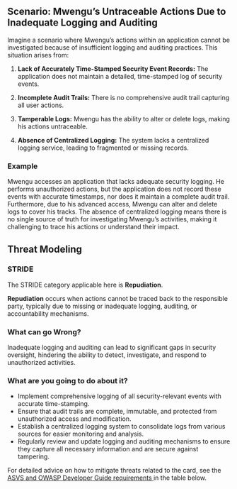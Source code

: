 ## Scenario: Mwengu’s Untraceable Actions Due to Inadequate Logging and Auditing

Imagine a scenario where Mwengu’s actions within an application cannot be investigated because of insufficient logging and auditing practices. This situation arises from:

1. **Lack of Accurately Time-Stamped Security Event Records:** The application does not maintain a detailed, time-stamped log of security events.

2. **Incomplete Audit Trails:** There is no comprehensive audit trail capturing all user actions.

3. **Tamperable Logs:** Mwengu has the ability to alter or delete logs, making his actions untraceable.

4. **Absence of Centralized Logging:** The system lacks a centralized logging service, leading to fragmented or missing records.

### Example

Mwengu accesses an application that lacks adequate security logging. He performs unauthorized actions, but the application does not record these events with accurate timestamps, nor does it maintain a complete audit trail. Furthermore, due to his advanced access, Mwengu can alter and delete logs to cover his tracks. The absence of centralized logging means there is no single source of truth for investigating Mwengu’s activities, making it challenging to trace his actions or understand their impact.

## Threat Modeling

### STRIDE

The STRIDE category applicable here is **Repudiation**.

**Repudiation** occurs when actions cannot be traced back to the responsible party, typically due to missing or inadequate logging, auditing, or accountability mechanisms.

### What can go Wrong?

Inadequate logging and auditing can lead to significant gaps in security oversight, hindering the ability to detect, investigate, and respond to unauthorized activities.

### What are you going to do about it?

- Implement comprehensive logging of all security-relevant events with accurate time-stamping.
- Ensure that audit trails are complete, immutable, and protected from unauthorized access and modification.
- Establish a centralized logging system to consolidate logs from various sources for easier monitoring and analysis.
- Regularly review and update logging and auditing mechanisms to ensure they capture all necessary information and are secure against tampering.

For detailed advice on how to mitigate threats related to the card, see the [ASVS and OWASP Developer Guide requirements ](#mapping 'ASVS and OWASP Developer Guide requirements [internal]') in the table below.
